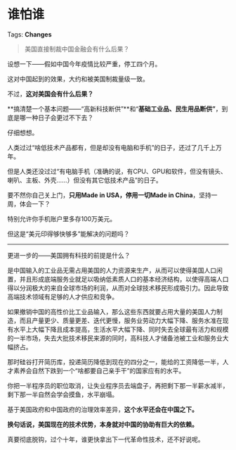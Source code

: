 # 谁怕谁

Tags: **Changes**

> 美国直接制裁中国金融会有什么后果？



设想一下——假如中国今年疫情比较严重，停工四个月。

这对中国起到的效果，大约和被美国制裁量级一致。

不过，**这对美国会有什么后果？**

  


**搞清楚一个基本问题——“高新科技断供”**和“**基础工业品、民生用品断供”**，到底是哪一种日子会更过不下去？

仔细想想。

  


人类过过“啥低技术产品都有，但是却没有电脑和手机”的日子，还过了几千上万年。

但是人类还没过过“有电脑手机（准确的说，有CPU、GPU和软件，但没有镜头、喇叭、主板、外壳……）但没有其它低技术产品”的日子。

要不然你自己关上门，**只用Made in USA，停用一切Made in China**，坚持一周，体会一下？

特别允许你手机账户里多存100万美元。

但这是“美元印得够快够多”能解决的问题吗？



---

  


更进一步的——美国拥有科技的前提是什么？

是中国输入的工业品无需占用美国的人力资源来生产，从而可以使得美国人口闲置，并且形成底端服务业就足以吸纳低素质人口的基本经济结构，以使得高端人口得以分润极大的来自全球市场的利润，从而对全球技术移民形成吸引力。因此导致高端技术领域有足够的人才供应和竞争。

如果撤销中国的高性价比工业品输入，那么这些东西就要占用大量的美国人力制造，而且产量更少、质量更差、迭代更慢，服务业劳动力大幅下降、服务水准在现有水平上大幅下降且成本提高，生活水平大幅下降、同时失去全球最有活力和规模的一半市场，失去大批技术移民来源的同时，高科技人才储备池被工业和服务业大幅挤占。

那时硅谷打开简历库，投递简历降低到现在的四分之一，能给的工资降低一半，人才素养会自然下跌到一个“啥都要自己亲手干”的国家应有的水平。

你把一半程序员的职位取消，让失业程序员去端盘子，再把剩下那一半薪水减半，剩下那一半自然会学会摸鱼，水平崩塌。

基于美国政府和中国政府的治理效率差异，**这个水平还会在中国之下。**

**换句话说，美国现在的技术优势，本身就对中国的协助有巨大的依赖。**

真要彻底脱钩，过个十年，谁更快拿出下一代革命性技术，还不好说呢。



